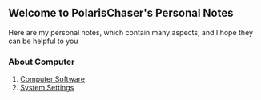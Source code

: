 ## Welcome to PolarisChaser's Personal Notes

Here are my personal notes, which contain many aspects, and I hope they can be helpful to you

### About Computer




1. [Computer Software](https://github.com/PolarisChaser/PolarisChaser.github.io/blob/master/Computer%20Software.md)
2. [System Settings](https://github.com/PolarisChaser/PolarisChaser.github.io/blob/master/System%20Settings.md)


